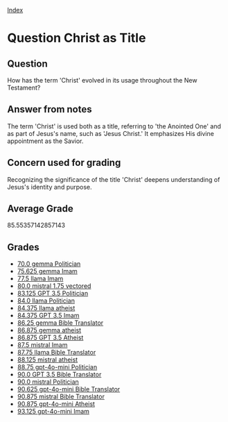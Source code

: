 
[Index](../../index.md)
# Question Christ as Title
## Question
How has the term 'Christ' evolved in its usage throughout the New Testament?

## Answer from notes
The term 'Christ' is used both as a title, referring to 'the Anointed One' and as part of Jesus's name, such as 'Jesus Christ.' It emphasizes His divine appointment as the Savior.

## Concern used for grading
Recognizing the significance of the title 'Christ' deepens understanding of Jesus's identity and purpose.

## Average Grade
85.55357142857143

## Grades
 * [70.0 gemma Politician](../answers/gemma_Politician/Christ_as_Title.md)
 * [75.625 gemma Imam](../answers/gemma_Imam/Christ_as_Title.md)
 * [77.5 llama Imam](../answers/llama_Imam/Christ_as_Title.md)
 * [80.0 mistral 1.75 vectored](../answers/mistral_1.75_vectored/Christ_as_Title.md)
 * [83.125 GPT 3.5 Politician](../answers/GPT_3.5_Politician/Christ_as_Title.md)
 * [84.0 llama Politician](../answers/llama_Politician/Christ_as_Title.md)
 * [84.375 llama atheist](../answers/llama_atheist/Christ_as_Title.md)
 * [84.375 GPT 3.5 Imam](../answers/GPT_3.5_Imam/Christ_as_Title.md)
 * [86.25 gemma Bible Translator](../answers/gemma_Bible_Translator/Christ_as_Title.md)
 * [86.875 gemma atheist](../answers/gemma_atheist/Christ_as_Title.md)
 * [86.875 GPT 3.5 Atheist](../answers/GPT_3.5_Atheist/Christ_as_Title.md)
 * [87.5 mistral Imam](../answers/mistral_Imam/Christ_as_Title.md)
 * [87.75 llama Bible Translator](../answers/llama_Bible_Translator/Christ_as_Title.md)
 * [88.125 mistral atheist](../answers/mistral_atheist/Christ_as_Title.md)
 * [88.75 gpt-4o-mini Politician](../answers/gpt-4o-mini_Politician/Christ_as_Title.md)
 * [90.0 GPT 3.5 Bible Translator](../answers/GPT_3.5_Bible_Translator/Christ_as_Title.md)
 * [90.0 mistral Politician](../answers/mistral_Politician/Christ_as_Title.md)
 * [90.625 gpt-4o-mini Bible Translator](../answers/gpt-4o-mini_Bible_Translator/Christ_as_Title.md)
 * [90.875 mistral Bible Translator](../answers/mistral_Bible_Translator/Christ_as_Title.md)
 * [90.875 gpt-4o-mini Atheist](../answers/gpt-4o-mini_Atheist/Christ_as_Title.md)
 * [93.125 gpt-4o-mini Imam](../answers/gpt-4o-mini_Imam/Christ_as_Title.md)
